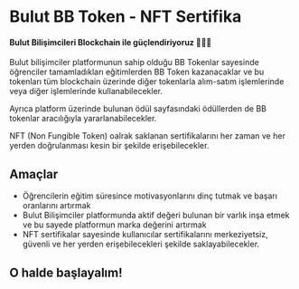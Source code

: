 # Bulut BB Token - NFT Sertifika

#### Bulut Bilişimcileri Blockchain ile güçlendiriyoruz 🚀🚀🚀

Bulut bilişimciler platformunun sahip olduğu BB Tokenlar sayesinde öğrenciler tamamladıkları eğitimlerden BB Token kazanacaklar ve bu tokenları tüm blockchain üzerinde diğer tokenlarla alım-satım işlemlerinde veya diğer işlemlerinde kullanabilecekler. 

Ayrıca platform üzerinde bulunan ödül sayfasındaki ödüllerden de BB tokenlar aracılığıyla yararlanabilecekler.

NFT (Non Fungible Token) oalrak saklanan sertifikalarını her zaman ve her yerden doğrulanması kesin bir şekilde erişebilecekler. 

## Amaçlar
- Öğrencilerin eğitim süresince motivasyonlarını dinç tutmak ve başarı oranlarını artırmak
- Bulut Bilişimciler platformunda aktif değeri bulunan bir varlık inşa etmek ve bu sayede platformun marka değerini artırmak
- NFT sertifikalar sayesinde kullanıcılar sertifikalarını merkeziyetsiz, güvenli ve her yerden erişebilecekleri şekilde saklayabilecekler.


## O halde başlayalım! 